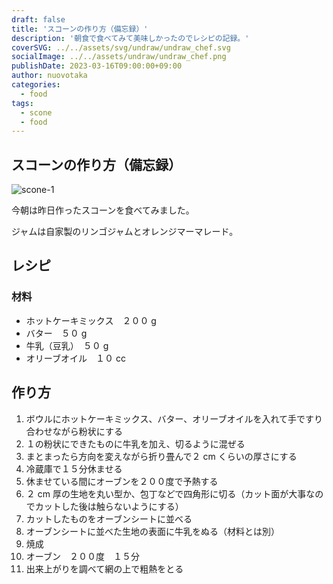 ```yaml
---
draft: false
title: 'スコーンの作り方（備忘録）'
description: '朝食で食べてみて美味しかったのでレシピの記録。'
coverSVG: ../../assets/svg/undraw/undraw_chef.svg
socialImage: ../../assets/undraw/undraw_chef.png
publishDate: 2023-03-16T09:00:00+09:00
author: nuovotaka
categories:
  - food
tags:
  - scone
  - food
---
```


## スコーンの作り方（備忘録）

![scone-1](/images/scone-1.jpg)

今朝は昨日作ったスコーンを食べてみました。

ジャムは自家製のリンゴジャムとオレンジマーマレード。

## レシピ

### 材料

- ホットケーキミックス　２００ g
- バター　５０ g
- 牛乳（豆乳）　５０ g
- オリーブオイル　１０ cc

## 作り方

1. ボウルにホットケーキミックス、バター、オリーブオイルを入れて手ですり合わせながら粉状にする
2. １の粉状にできたものに牛乳を加え、切るように混ぜる
3. まとまったら方向を変えながら折り畳んで２ cm くらいの厚さにする
4. 冷蔵庫で１５分休ませる
5. 休ませている間にオーブンを２００度で予熱する
6. ２ cm 厚の生地を丸い型か、包丁などで四角形に切る（カット面が大事なのでカットした後は触らないようにする）
7. カットしたものをオーブンシートに並べる
8. オーブンシートに並べた生地の表面に牛乳をぬる（材料とは別）
9. 焼成
10. オーブン　２００度　１５分
11. 出来上がりを調べて網の上で粗熱をとる
